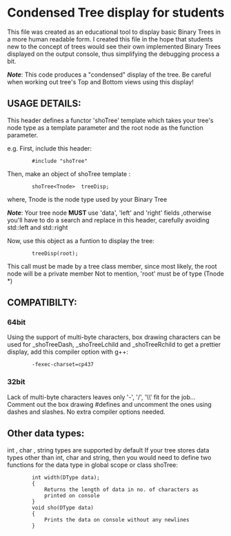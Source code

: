 <h1>Condensed Tree display for students</h1>

<p>This file was created as an educational tool to display
basic Binary Trees in a more human readable form. I created
this file in the hope that students new to the concept of trees
would see their own implemented Binary Trees displayed on the
output console, thus simplifying the debugging process a bit.</p>
<p><strong><i>Note</i></strong>:	This code produces a "condensed" display of the tree.
  Be careful when working out tree's Top and Bottom views
  using this display!</p>
      
      
<h2>USAGE DETAILS:</h2>

<p>This header defines a functor 'shoTree' template which takes
your tree's node type as a template parameter and the root node as the
function parameter.</p>

e.g.	First, include this header:

			#include "shoTree"

Then, make an object of shoTree template :

			shoTree<Tnode>	treeDisp;

where, Tnode is the node type used by your Binary Tree
<p><strong><i>Note</i></strong>: Your tree node <b>MUST</b> use 'data', 'left' and 'right'
			fields ,otherwise you'll have to do a search and replace
			in this header, carefully avoiding std::left
			and std::right</p>

Now, use this object as a funtion to display the tree:

			treeDisp(root);

<p>This call must be made by a tree class member, since
most likely, the root node will be a private member
Not to mention, 'root' must be of type (Tnode *)</p>

<h2>COMPATIBILTY:</h2>
<h3>64bit</h3>
			<p>Using the support of multi-byte characters, box drawing
			characters can be used for
			_shoTreeDash, _shoTreeLchild and _shoTreeRchild
			to get a prettier display, add this compiler option with g++:</p>

			-fexec-charset=cp437
<h3>32bit</h3>
			<p>Lack of multi-byte characters leaves only '-', '/', '\\'
			fit for the job...
			Comment out the box drawing #defines and uncomment the
			ones using dashes and slashes. No extra compiler options needed.</p>

<h2>Other data types:</h2>
				<p>int , char , string		types are supported by default
  			If your tree stores data types other than int, char and string,
  			then you would need to define two functions for the data type
  			in global scope or class shoTree:</p>

  			int width(DType data);
  			{
  				Returns the length of data in no. of characters as
  				printed on console
  			}
  			void sho(DType data)
  			{
   				Prints the data on console without any newlines
  			}
